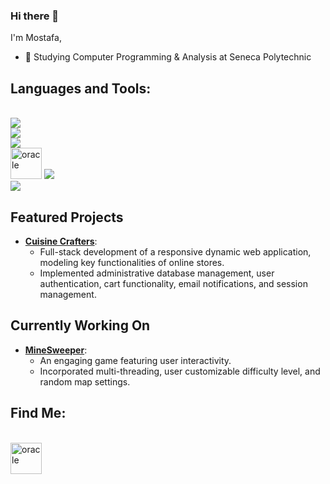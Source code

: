 ### Hi there 👋

I'm Mostafa,
<br>

<!--![](https://komarev.com/ghpvc/?username=most4f4)-->

- 🔭 Studying Computer Programming & Analysis at Seneca Polytechnic

## Languages and Tools:

<p>
    <br>
    <img src="https://skillicons.dev/icons?i=js,html,css,nodejs,express" />
    <br>
    <img src="https://skillicons.dev/icons?i=git,nodejs,express" />
    <br>
    <img src="https://skillicons.dev/icons?i=react,bootstrap,tailwind" />
    <br>
    <img src="https://icongr.am/devicon/oracle-original.svg?size=128&color=currentColor" alt="oracle" width="50" height="50"/> 
    <img src="https://skillicons.dev/icons?i=postgres,mongodb" />
    <br>
    <img src="https://skillicons.dev/icons?i=visualstudio,vscode,github" />
  </a>
</p>

## Featured Projects

- [**Cuisine Crafters**](https://cuisinecrafters.onrender.com/):
  - Full-stack development of a responsive dynamic web application, modeling key functionalities of online stores.
  - Implemented administrative database management, user authentication, cart functionality, email notifications, and session management.

## Currently Working On

- [**MineSweeper**](https://github.com/most4f4/CPP_MineSweeper):
  - An engaging game featuring user interactivity.
  - Incorporated multi-threading, user customizable difficulty level, and random map settings.

## Find Me:

<br>
<a href="https://www.linkedin.com/in/mostafa-shah/"><img src="https://icongr.am/devicon/linkedin-original.svg?size=128&color=currentColor" alt="oracle" width="50" height="50"/></a>
